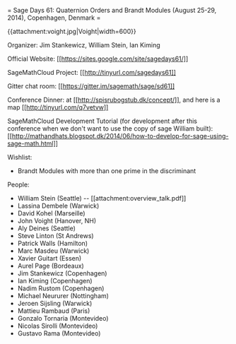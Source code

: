 = Sage Days 61: Quaternion Orders and Brandt Modules (August 25-29, 2014), Copenhagen, Denmark =

{{attachment:voight.jpg|Voight|width=600}}

Organizer: Jim Stankewicz, William Stein, Ian Kiming

Official Website: [[https://sites.google.com/site/sagedays61/]]

SageMathCloud Project: [[http://tinyurl.com/sagedays61]]

Gitter chat room: [[https://gitter.im/sagemath/sage/sd61]]

Conference Dinner: at [[http://spisrubogstub.dk/concept/]], and here is a map [[http://tinyurl.com/q7vetvw]]

SageMathCloud Development Tutorial (for development after this conference when we don't want to use the copy of sage William built): [[http://mathandhats.blogspot.dk/2014/06/how-to-develop-for-sage-using-sage-math.html]]

Wishlist:

 * Brandt Modules with more than one prime in the discriminant

People:


 * William Stein (Seattle) --  [[attachment:overview_talk.pdf]]
 * Lassina Dembele (Warwick)
 * David Kohel (Marseille)
 * John Voight (Hanover, NH)
 * Aly Deines (Seattle)
 * Steve Linton (St Andrews)
 * Patrick Walls (Hamilton)
 * Marc Masdeu (Warwick)
 * Xavier Guitart (Essen)
 * Aurel Page (Bordeaux)
 * Jim Stankewicz (Copenhagen)
 * Ian Kiming (Copenhagen)
 * Nadim Rustom (Copenhagen)
 * Michael Neururer (Nottingham)
 * Jeroen Sijsling (Warwick)
 * Mattieu Rambaud (Paris)
 * Gonzalo Tornaria (Montevideo)
 * Nicolas Sirolli (Montevideo)
 * Gustavo Rama (Montevideo)

 
